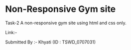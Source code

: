 # Non-Responsive Gym site

Task-2 A non-responsive gym site using html and css only.

Link:-

Submitted By :- Khyati (ID : TSWD_0707031)

